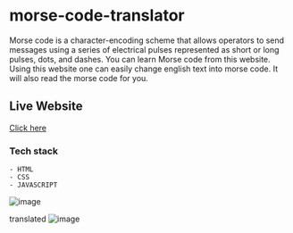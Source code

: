# morse-code-translator
Morse code is a character-encoding scheme that allows operators to send messages using a series of electrical pulses represented as short or long pulses, dots, and dashes.
You can learn Morse code from this website.
Using this website one can easily change english text into morse code.
It will also read the morse code for you.

## Live Website
   [Click here](https://morse-manifester.netlify.app/)


### Tech stack 
    - HTML
    - CSS
    - JAVASCRIPT
    

![image](https://user-images.githubusercontent.com/66175237/191203502-d2701d70-80d7-4c58-af93-f53b83f41b4d.png)

translated
![image](https://user-images.githubusercontent.com/66175237/191204865-a8f8a325-819e-42b2-ad53-2538dadd3a4e.png)
